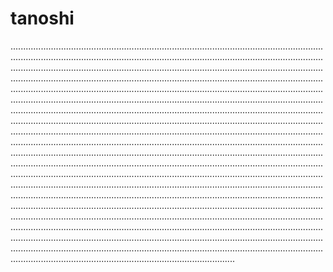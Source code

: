 # tanoshi
.........................................................................................................................................................................................................................................................................................................................................................................................................................................................................................................................................................................................................................................................................................................................................................................................................................................................................................................................................................................................................................................................................................................................................................................................................................................................................................................................................................................................................................................................................................................................................................................................................................................................................................................................................................................................................................................................................................................................................................................................................................................................................................................................................................................................................................................................................................................................................................................................................................................................................................................................................................................................................................................................................